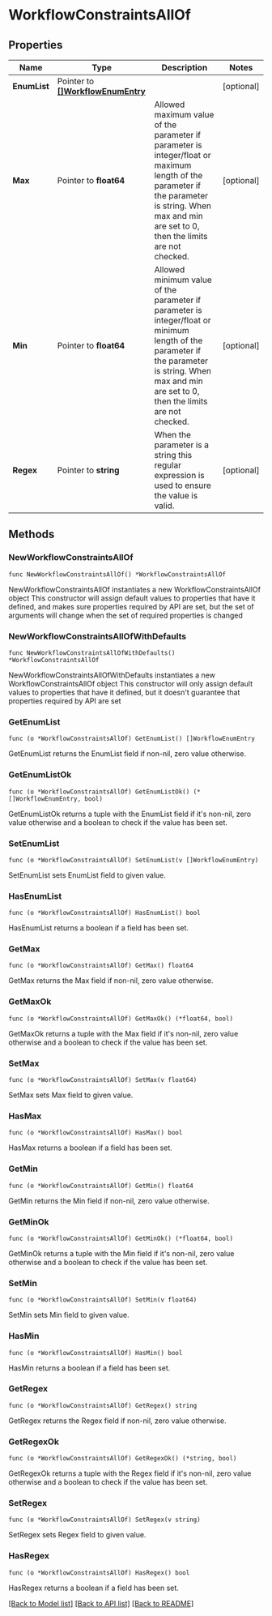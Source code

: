 # WorkflowConstraintsAllOf

## Properties

Name | Type | Description | Notes
------------ | ------------- | ------------- | -------------
**EnumList** | Pointer to [**[]WorkflowEnumEntry**](workflow.EnumEntry.md) |  | [optional] 
**Max** | Pointer to **float64** | Allowed maximum value of the parameter if parameter is integer/float or maximum length of the parameter if the parameter is string. When max and min are set to 0, then the limits are not checked. | [optional] 
**Min** | Pointer to **float64** | Allowed minimum value of the parameter if parameter is integer/float or minimum length of the parameter if the parameter is string. When max and min are set to 0, then the limits are not checked. | [optional] 
**Regex** | Pointer to **string** | When the parameter is a string this regular expression is used to ensure the value is valid. | [optional] 

## Methods

### NewWorkflowConstraintsAllOf

`func NewWorkflowConstraintsAllOf() *WorkflowConstraintsAllOf`

NewWorkflowConstraintsAllOf instantiates a new WorkflowConstraintsAllOf object
This constructor will assign default values to properties that have it defined,
and makes sure properties required by API are set, but the set of arguments
will change when the set of required properties is changed

### NewWorkflowConstraintsAllOfWithDefaults

`func NewWorkflowConstraintsAllOfWithDefaults() *WorkflowConstraintsAllOf`

NewWorkflowConstraintsAllOfWithDefaults instantiates a new WorkflowConstraintsAllOf object
This constructor will only assign default values to properties that have it defined,
but it doesn't guarantee that properties required by API are set

### GetEnumList

`func (o *WorkflowConstraintsAllOf) GetEnumList() []WorkflowEnumEntry`

GetEnumList returns the EnumList field if non-nil, zero value otherwise.

### GetEnumListOk

`func (o *WorkflowConstraintsAllOf) GetEnumListOk() (*[]WorkflowEnumEntry, bool)`

GetEnumListOk returns a tuple with the EnumList field if it's non-nil, zero value otherwise
and a boolean to check if the value has been set.

### SetEnumList

`func (o *WorkflowConstraintsAllOf) SetEnumList(v []WorkflowEnumEntry)`

SetEnumList sets EnumList field to given value.

### HasEnumList

`func (o *WorkflowConstraintsAllOf) HasEnumList() bool`

HasEnumList returns a boolean if a field has been set.

### GetMax

`func (o *WorkflowConstraintsAllOf) GetMax() float64`

GetMax returns the Max field if non-nil, zero value otherwise.

### GetMaxOk

`func (o *WorkflowConstraintsAllOf) GetMaxOk() (*float64, bool)`

GetMaxOk returns a tuple with the Max field if it's non-nil, zero value otherwise
and a boolean to check if the value has been set.

### SetMax

`func (o *WorkflowConstraintsAllOf) SetMax(v float64)`

SetMax sets Max field to given value.

### HasMax

`func (o *WorkflowConstraintsAllOf) HasMax() bool`

HasMax returns a boolean if a field has been set.

### GetMin

`func (o *WorkflowConstraintsAllOf) GetMin() float64`

GetMin returns the Min field if non-nil, zero value otherwise.

### GetMinOk

`func (o *WorkflowConstraintsAllOf) GetMinOk() (*float64, bool)`

GetMinOk returns a tuple with the Min field if it's non-nil, zero value otherwise
and a boolean to check if the value has been set.

### SetMin

`func (o *WorkflowConstraintsAllOf) SetMin(v float64)`

SetMin sets Min field to given value.

### HasMin

`func (o *WorkflowConstraintsAllOf) HasMin() bool`

HasMin returns a boolean if a field has been set.

### GetRegex

`func (o *WorkflowConstraintsAllOf) GetRegex() string`

GetRegex returns the Regex field if non-nil, zero value otherwise.

### GetRegexOk

`func (o *WorkflowConstraintsAllOf) GetRegexOk() (*string, bool)`

GetRegexOk returns a tuple with the Regex field if it's non-nil, zero value otherwise
and a boolean to check if the value has been set.

### SetRegex

`func (o *WorkflowConstraintsAllOf) SetRegex(v string)`

SetRegex sets Regex field to given value.

### HasRegex

`func (o *WorkflowConstraintsAllOf) HasRegex() bool`

HasRegex returns a boolean if a field has been set.


[[Back to Model list]](../README.md#documentation-for-models) [[Back to API list]](../README.md#documentation-for-api-endpoints) [[Back to README]](../README.md)


